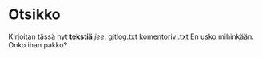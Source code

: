 # Otsikko

Kirjoitan tässä nyt **tekstiä** *jee*.
[gitlog.txt](https://github.com/Deca89/ot-harjoitustyo/blob/master/laskarit/viikko1/gitlog.txt)
[komentorivi.txt](https://github.com/Deca89/ot-harjoitustyo/blob/master/laskarit/viikko1/komentorivi.txt)
En usko mihinkään.
Onko ihan pakko?